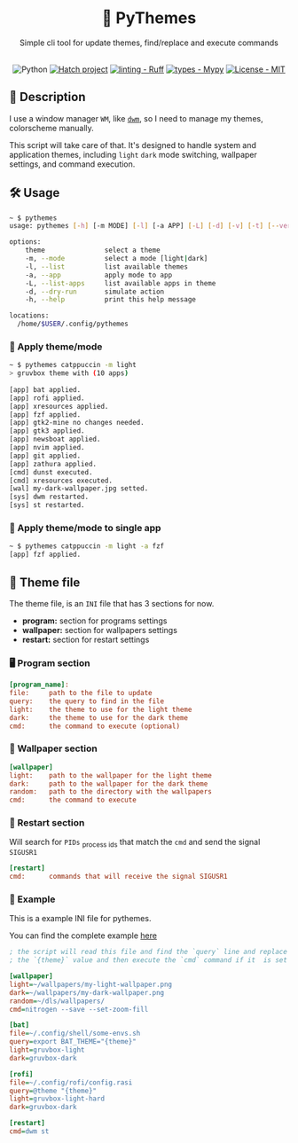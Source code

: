 <div align="center">
    <h1><b>💅 PyThemes</b></h1>
    <span>Simple cli tool for update themes, find/replace and execute commands</span>
<br>
<br>

![Python](https://img.shields.io/badge/python-3670A0?style=Flat&logo=python&logoColor=ffdd54)
[![Hatch project](https://img.shields.io/badge/%F0%9F%A5%9A-Hatch-4051b5.svg)](https://github.com/pypa/hatch)
[![linting - Ruff](https://img.shields.io/endpoint?url=https://raw.githubusercontent.com/charliermarsh/ruff/main/assets/badge/v0.json)](https://github.com/charliermarsh/ruff)
[![types - Mypy](https://img.shields.io/badge/types-Mypy-blue.svg)](https://github.com/python/mypy)
[![License - MIT](https://img.shields.io/badge/license-MIT-9400d3.svg)](https://spdx.org/licenses/)

</div>

## 📖 Description

I use a window manager `WM`, like [`dwm`](https://github.com/haaag/dwm), so I need to manage my themes, colorscheme manually.

This script will take care of that. It's designed to handle system and application themes, including `light` `dark` mode switching, wallpaper settings, and command execution.

## 🛠️ Usage

```sh
~ $ pythemes
usage: pythemes [-h] [-m MODE] [-l] [-a APP] [-L] [-d] [-v] [-t] [--verbose] [theme]

options:
    theme               select a theme
    -m, --mode          select a mode [light|dark]
    -l, --list          list available themes
    -a, --app           apply mode to app
    -L, --list-apps     list available apps in theme
    -d, --dry-run       simulate action
    -h, --help          print this help message

locations:
  /home/$USER/.config/pythemes
```

### 🎨 Apply theme/mode
```sh
~ $ pythemes catppuccin -m light
> gruvbox theme with (10 apps)
 
[app] bat applied.
[app] rofi applied.
[app] xresources applied.
[app] fzf applied.
[app] gtk2-mine no changes needed.
[app] gtk3 applied.
[app] newsboat applied.
[app] nvim applied.
[app] git applied.
[app] zathura applied.
[cmd] dunst executed.
[cmd] xresources executed.
[wal] my-dark-wallpaper.jpg setted.
[sys] dwm restarted.
[sys] st restarted.


```
### 🎨 Apply theme/mode to single app

```sh
~ $ pythemes catppuccin -m light -a fzf
[app] fzf applied.
```

## 📝 Theme file

The theme file, is an `INI` file that has 3 sections for now.

- <b>program:</b>  section for programs settings
- <b>wallpaper:</b> section for wallpapers settings
- <b>restart:</b> section for restart settings

### 🖥️ Program section

```ini
[program_name]:
file:     path to the file to update
query:    the query to find in the file
light:    the theme to use for the light theme
dark:     the theme to use for the dark theme
cmd:      the command to execute (optional)
```

### 🌄 Wallpaper section

```ini
[wallpaper]
light:    path to the wallpaper for the light theme
dark:     path to the wallpaper for the dark theme
random:   path to the directory with the wallpapers
cmd:      the command to execute
```

### 🔁 Restart section

Will search for `PIDs` <sub>process ids</sub> that match the `cmd` and send the signal `SIGUSR1`

```ini
[restart]
cmd:      commands that will receive the signal SIGUSR1
```

### 📝 Example
 This is a example INI file for pythemes. 

You can find the complete example [here](https://raw.githubusercontent.com/haaag/pythemes/refs/heads/master/example/gruvbox.ini?token=GHSAT0AAAAAAC46UJSEWLCPAKRCPRJDC6S4Z4VB3RQ)

```ini
; the script will read this file and find the `query` line and replace it with
; the `{theme}` value and then execute the `cmd` command if it  is set

[wallpaper]
light=~/wallpapers/my-light-wallpaper.png
dark=~/wallpapers/my-dark-wallpaper.png
random=~/dls/wallpapers/
cmd=nitrogen --save --set-zoom-fill

[bat]
file=~/.config/shell/some-envs.sh
query=export BAT_THEME="{theme}"
light=gruvbox-light
dark=gruvbox-dark

[rofi]
file=~/.config/rofi/config.rasi
query=@theme "{theme}"
light=gruvbox-light-hard
dark=gruvbox-dark

[restart]
cmd=dwm st
```
